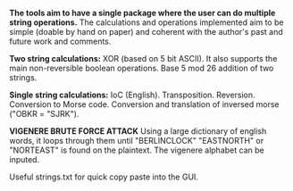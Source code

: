 **The tools aim to have a single package where the user can do multiple string operations.**
The calculations and operations implemented aim to be simple (doable by hand on paper) and coherent with the author's past and future work and comments.

**Two string calculations:**
XOR (based on 5 bit ASCII). It also supports the main non-reversible boolean operations.
Base 5 mod 26 addition of two strings.

**Single string calculations:**
IoC (English).
Transposition.
Reversion.
Conversion to Morse code.
Conversion and translation of inversed morse ("OBKR = "SJRK").

**VIGENERE BRUTE FORCE ATTACK**
Using a large dictionary of english words, it loops through them until "BERLINCLOCK" "EASTNORTH" or "NORTEAST" is found on the plaintext.
The vigenere alphabet can be inputed.

Useful strings.txt for quick copy paste into the GUI.
